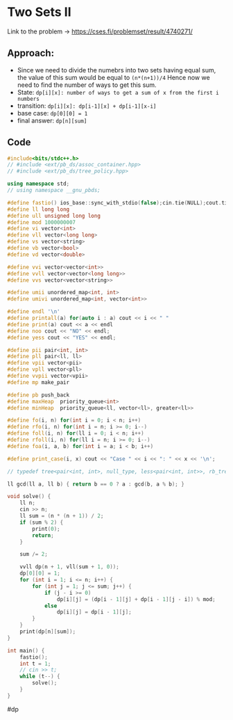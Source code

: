 # Two Sets II

Link to the problem -> https://cses.fi/problemset/result/4740271/

## Approach: 
- Since we need to divide the numebrs into two sets having equal sum, the value of this sum would be equal to `(n*(n+1))/4` Hence now we need to find the number of ways to get this sum. 
- State: `dp[i][x]: number of ways to get a sum of x from the first i numbers`
- transition: `dp[i][x]: dp[i-1][x] + dp[i-1][x-i]`
- base case: `dp[0][0] = 1`
- final answer: `dp[n][sum]`

## Code
```cpp
#include<bits/stdc++.h>
// #include <ext/pb_ds/assoc_container.hpp>
// #include <ext/pb_ds/tree_policy.hpp>

using namespace std;
// using namespace __gnu_pbds;

#define fastio() ios_base::sync_with_stdio(false);cin.tie(NULL);cout.tie(NULL)
#define ll long long
#define ull unsigned long long
#define mod 1000000007
#define vi vector<int>
#define vll vector<long long>
#define vs vector<string>
#define vb vector<bool>
#define vd vector<double>

#define vvi vector<vector<int>>
#define vvll vector<vector<long long>>
#define vvs vector<vector<string>>

#define umii unordered_map<int, int>
#define umivi unordered_map<int, vector<int>>

#define endl '\n'
#define printall(a) for(auto i : a) cout << i << " "
#define print(a) cout << a << endl
#define noo cout << "NO" << endl;
#define yess cout << "YES" << endl;

#define pii pair<int, int>
#define pll pair<ll, ll>
#define vpii vector<pii>
#define vpll vector<pll>
#define vvpii vector<vpii>
#define mp make_pair

#define pb push_back
#define maxHeap  priority_queue<int>
#define minHeap  priority_queue<ll, vector<ll>, greater<ll>>

#define fo(i, n) for(int i = 0; i < n; i++)
#define rfo(i, n) for(int i = n; i >= 0; i--)
#define foll(i, n) for(ll i = 0; i < n; i++)
#define rfoll(i, n) for(ll i = n; i >= 0; i--)
#define foa(i, a, b) for(int i = a; i < b; i++)

#define print_case(i, x) cout << "Case " << i << ": " << x << '\n';

// typedef tree<pair<int, int>, null_type, less<pair<int, int>>, rb_tree_tag, tree_order_statistics_node_update> pbds;

ll gcd(ll a, ll b) { return b == 0 ? a : gcd(b, a % b); }

void solve() {
	ll n;
	cin >> n;
	ll sum = (n * (n + 1)) / 2;
	if (sum % 2) {
		print(0);
		return;
	}

	sum /= 2;

	vvll dp(n + 1, vll(sum + 1, 0));
	dp[0][0] = 1;
	for (int i = 1; i <= n; i++) {
		for (int j = 1; j <= sum; j++) {
			if (j - i >= 0)
				dp[i][j] = (dp[i - 1][j] + dp[i - 1][j - i]) % mod;
			else
				dp[i][j] = dp[i - 1][j];
		}
	}
	print(dp[n][sum]);
}

int main() {
	fastio();
	int t = 1;
	// cin >> t;
	while (t--) {
		solve();
	}
}
```
#dp 